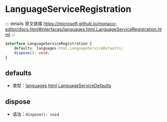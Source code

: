 # LanguageServiceRegistration

<backTop />
        
::: details 原文链接
https://microsoft.github.io/monaco-editor/docs.html#interfaces/languages.html.LanguageServiceRegistration.html
:::

```ts
interface LanguageServiceRegistration {
    defaults: languages.html.LanguageServiceDefaults;
    dispose(): void;
}
```

## defaults
- 类型：[languages](/api/languages.md).[html](/api/languages/html.md).[LanguageServiceDefaults](/api/languages/html/LanguageServiceDefaults.md)


## dispose
- 语法：`dispose(): void`

